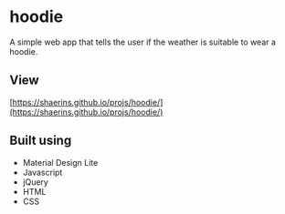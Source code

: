 # hoodie
A simple web app that tells the user if the weather is suitable to wear a hoodie.

## View

[https://shaerins.github.io/projs/hoodie/](https://shaerins.github.io/projs/hoodie/)

## Built using

* Material Design Lite
* Javascript
* jQuery
* HTML
* CSS
